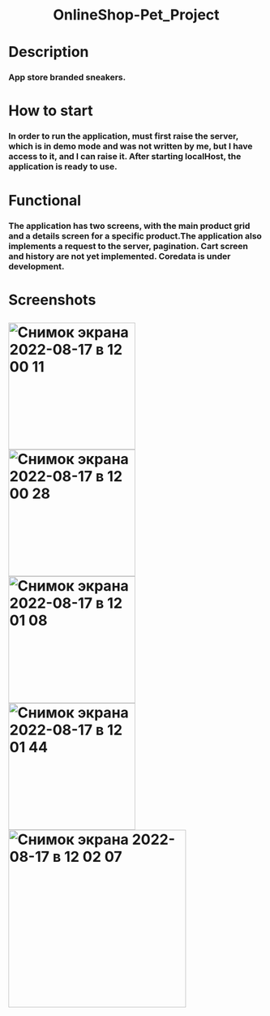 <h1 align="center">OnlineShop-Pet_Project</a> 
<h1 align="left">Description</a> 
<h3 align="left">App store branded sneakers.</h3>
<h1 align="left">How to start</a>
<h3 align="left">In order to run the application, must first raise the server, which is in demo mode and was not written by me, but I have access to it, and I can raise it. After starting localHost, the application is ready to use.</h3>
<h1 align="left">Functional</a>
<h3 align="left">The application has two screens, with the main product grid and a details screen for a specific product.The application also implements a request to the server, pagination.
Cart screen and history are not yet implemented. Coredata is under development.</h3>

<h1 align="left">Screenshots</a>

<a align="left"><img width="250" alt="Снимок экрана 2022-08-17 в 12 00 11" src="https://user-images.githubusercontent.com/58693867/185367227-804f6289-d8af-40cc-99d6-ffe79f1a8e6f.png" />
<a align="left"><img width="250" alt="Снимок экрана 2022-08-17 в 12 00 28" src="https://user-images.githubusercontent.com/58693867/185367838-52d87965-7ecb-444f-acd9-fd6a1746323c.png" />
<a align="left"><img width="250" alt="Снимок экрана 2022-08-17 в 12 01 08" src="https://user-images.githubusercontent.com/58693867/185368119-6e98c671-ce27-45a2-9e18-562511a6be04.png" />
<a align="left"><img width="250" alt="Снимок экрана 2022-08-17 в 12 01 44" src="https://user-images.githubusercontent.com/58693867/185368369-791942ee-bf27-4883-9e5c-a6f5138f938f.png" />
<a align="left"><img width="350" alt="Снимок экрана 2022-08-17 в 12 02 07" src="https://user-images.githubusercontent.com/58693867/185368607-abe083be-5ee8-4f38-9ad8-ee2f4086c280.png" />






